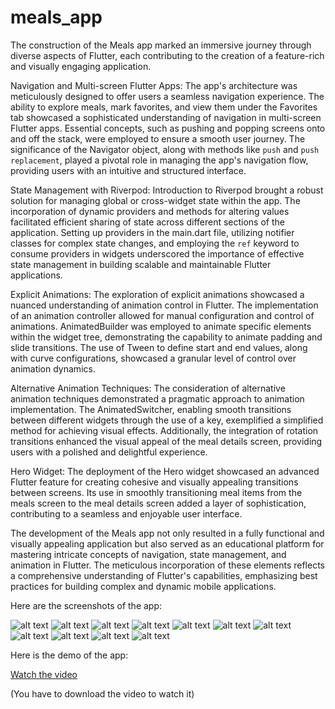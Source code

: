 # meals_app

The construction of the Meals app marked an immersive journey through diverse aspects of Flutter, each contributing to the creation of a feature-rich and visually engaging application.

Navigation and Multi-screen Flutter Apps:
The app's architecture was meticulously designed to offer users a seamless navigation experience. The ability to explore meals, mark favorites, and view them under the Favorites tab showcased a sophisticated understanding of navigation in multi-screen Flutter apps. Essential concepts, such as pushing and popping screens onto and off the stack, were employed to ensure a smooth user journey. The significance of the Navigator object, along with methods like `push` and `push replacement`, played a pivotal role in managing the app's navigation flow, providing users with an intuitive and structured interface.

State Management with Riverpod:
Introduction to Riverpod brought a robust solution for managing global or cross-widget state within the app. The incorporation of dynamic providers and methods for altering values facilitated efficient sharing of state across different sections of the application. Setting up providers in the main.dart file, utilizing notifier classes for complex state changes, and employing the `ref` keyword to consume providers in widgets underscored the importance of effective state management in building scalable and maintainable Flutter applications.

Explicit Animations:
The exploration of explicit animations showcased a nuanced understanding of animation control in Flutter. The implementation of an animation controller allowed for manual configuration and control of animations. AnimatedBuilder was employed to animate specific elements within the widget tree, demonstrating the capability to animate padding and slide transitions. The use of Tween to define start and end values, along with curve configurations, showcased a granular level of control over animation dynamics.

Alternative Animation Techniques:
The consideration of alternative animation techniques demonstrated a pragmatic approach to animation implementation. The AnimatedSwitcher, enabling smooth transitions between different widgets through the use of a key, exemplified a simplified method for achieving visual effects. Additionally, the integration of rotation transitions enhanced the visual appeal of the meal details screen, providing users with a polished and delightful experience.

Hero Widget:
The deployment of the Hero widget showcased an advanced Flutter feature for creating cohesive and visually appealing transitions between screens. Its use in smoothly transitioning meal items from the meals screen to the meal details screen added a layer of sophistication, contributing to a seamless and enjoyable user interface.

The development of the Meals app not only resulted in a fully functional and visually appealing application but also served as an educational platform for mastering intricate concepts of navigation, state management, and animation in Flutter. The meticulous incorporation of these elements reflects a comprehensive understanding of Flutter's capabilities, emphasizing best practices for building complex and dynamic mobile applications.

Here are the screenshots of the app:

![alt text](meals_app_categories_screen.png) ![alt text](meals_app_meals_screen.png) 
![alt text](meals_app_meals_details_screen.png) ![alt text](meals_app_side_drawer.png) 
![alt text](meals_app_empty_favorites_screen.png) ![alt text](meals_app_added_to_favorites_snackbar.png)
![alt text](meals_app_favorites_screen.png) ![alt text](meals_app_removed_from_favorites_snackbar.png) 
![alt text](meals_app_filters_screen.png) ![alt text](meals_app_selected_filters.png)
![alt text](meals_app_after_filters.png) 

Here is the demo of the app:

[Watch the video](meals_app_video.mp4)

(You have to download the video to watch it)